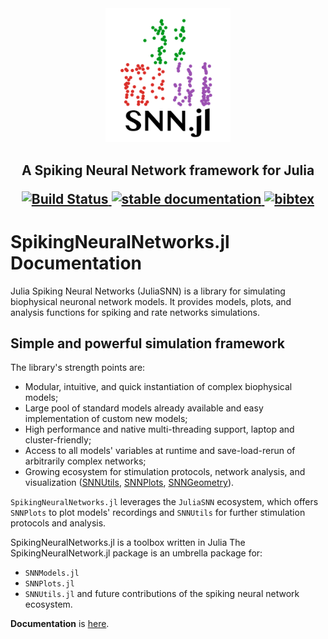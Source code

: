 <div align="center">
    <img src="docs/src/assets/SNNLogo.svg" alt="SpikingNeuralNetworks.jl" width="200">
</div>

<h2 align="center">A Spiking Neural Network framework for Julia
<p align="center">
    <a href="https://github.com/JuliaSNN/SpikingNeuralNetworks.jl/actions">
    <img src="https://github.com/JuliaSNN/SpikingNeuralNetworks.jl/workflows/CI/badge.svg"
         alt="Build Status">
  </a>
  <a href="https://juliasnn.github.io/SpikingNeuralNetworks.jl/dev/">
    <img src="https://img.shields.io/badge/docs-stable-blue.svg"
         alt="stable documentation">
  </a>
  <a href="https://opensource.org/licenses/MIT">
    <img src="https://img.shields.io/badge/License-MIT-yelllow"
       alt="bibtex">
  </a>

</p>
</h2>

# SpikingNeuralNetworks.jl Documentation

Julia Spiking Neural Networks (JuliaSNN) is a library for simulating biophysical neuronal network models. It provides models, plots, and analysis functions for spiking and rate networks simulations.


## Simple and powerful simulation framework

The library's strength points are:
 - Modular, intuitive, and quick instantiation of complex biophysical models;
 - Large pool of standard models already available and easy implementation of custom new models;
 - High performance and native multi-threading support, laptop and cluster-friendly;
 - Access to all models' variables at runtime and save-load-rerun of arbitrarily complex networks;
 - Growing ecosystem for stimulation protocols, network analysis, and visualization ([SNNUtils](https://github.com/JuliaSNN/SNNUtils), [SNNPlots](https://github.com/JuliaSNN/SNNPlots), [SNNGeometry](https://github.com/JuliaSNN/SNNGeometry)).

`SpikingNeuralNetworks.jl` leverages the `JuliaSNN` ecosystem, which offers `SNNPlots` to plot models' recordings and `SNNUtils` for further stimulation protocols and analysis.


SpikingNeuralNetworks.jl is a toolbox written in Julia 
The SpikingNeuralNetwork.jl package is an umbrella package for:
- `SNNModels.jl`
- `SNNPlots.jl`
- `SNNUtils.jl`
and future contributions of the spiking neural network ecosystem.

**Documentation** is [here](https://juliasnn.github.io/SpikingNeuralNetworks.jl/dev/).


